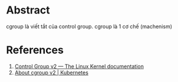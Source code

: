 ---
---
# Abstract
cgroup là viết tắt của control group. cgroup là 1 cơ chế (machenism)

# References
1. [Control Group v2 — The Linux Kernel documentation](https://docs.kernel.org/admin-guide/cgroup-v2.html)
2. [About cgroup v2 | Kubernetes](https://kubernetes.io/docs/concepts/architecture/cgroups/)